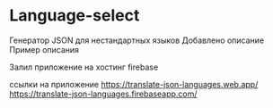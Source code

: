 # Language-select
Генератор JSON для нестандартных языков
Добавлено описание
Пример описания

Залил приложение на хостинг firebase

ссылки на приложение 
https://translate-json-languages.web.app/
https://translate-json-languages.firebaseapp.com/